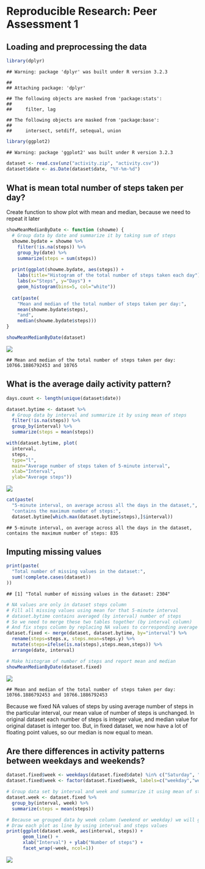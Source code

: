 # Reproducible Research: Peer Assessment 1


## Loading and preprocessing the data

```r
library(dplyr)
```

```
## Warning: package 'dplyr' was built under R version 3.2.3
```

```
## 
## Attaching package: 'dplyr'
```

```
## The following objects are masked from 'package:stats':
## 
##     filter, lag
```

```
## The following objects are masked from 'package:base':
## 
##     intersect, setdiff, setequal, union
```

```r
library(ggplot2)
```

```
## Warning: package 'ggplot2' was built under R version 3.2.3
```

```r
dataset <- read.csv(unz("activity.zip", "activity.csv"))
dataset$date <- as.Date(dataset$date, "%Y-%m-%d")
```


## What is mean total number of steps taken per day?
Create function to show plot with mean and median, because we need to repeat it later

```r
showMeanMedianByDate <- function (showme) {
  # Group data by date and summarize it by taking sum of steps
  showme.bydate = showme %>% 
    filter(!is.na(steps)) %>%
    group_by(date) %>% 
    summarize(steps = sum(steps))
  
  print(ggplot(showme.bydate, aes(steps)) +
    labs(title="Histogram of the total number of steps taken each day") +
    labs(x="Steps", y="Days") +
    geom_histogram(bins=5, col="white"))
  
  cat(paste(
    "Mean and median of the total number of steps taken per day:",
    mean(showme.bydate$steps), 
    "and", 
    median(showme.bydate$steps)))
}

showMeanMedianByDate(dataset)
```

![](figure/chunk2.mean.per.day-1.png)

```
## Mean and median of the total number of steps taken per day: 10766.1886792453 and 10765
```


## What is the average daily activity pattern?

```r
days.count <- length(unique(dataset$date))

dataset.bytime <- dataset %>%
  # Group data by interval and summarize it by using mean of steps
  filter(!is.na(steps)) %>%
  group_by(interval) %>%
  summarize(steps = mean(steps))

with(dataset.bytime, plot(
  interval, 
  steps, 
  type="l",
  main="Average number of steps taken of 5-minute interval",
  xlab="Interval",
  ylab="Average steps"))
```

![](figure/chunk3.daily.activity-1.png)

```r
cat(paste(
  "5-minute interval, on average across all the days in the dataset,",
  "contains the maximum number of steps:",
  dataset.bytime[which.max(dataset.bytime$steps),]$interval))
```

```
## 5-minute interval, on average across all the days in the dataset, contains the maximum number of steps: 835
```


## Imputing missing values

```r
print(paste(
  "Total number of missing values in the dataset:",
  sum(!complete.cases(dataset))
))
```

```
## [1] "Total number of missing values in the dataset: 2304"
```

```r
# NA values are only in dataset steps column
# Fill all missing values using mean for that 5-minute interval
# dataset.bytime contains averaged (by interval) number of steps
# So we need to merge these two tables together (by interval column)
# And fix steps column by replacing NA values to corresponding average
dataset.fixed <- merge(dataset, dataset.bytime, by="interval") %>%
  rename(steps=steps.x, steps.mean=steps.y) %>%
  mutate(steps=ifelse(is.na(steps),steps.mean,steps)) %>%
  arrange(date, interval)

# Make histogram of number of steps and report mean and median
showMeanMedianByDate(dataset.fixed)
```

![](figure/chunk4.imputing-1.png)

```
## Mean and median of the total number of steps taken per day: 10766.1886792453 and 10766.1886792453
```


Because we fixed NA values of steps by using average number of steps in the particular interval,
our mean value of number of steps is unchanged. In original dataset each number of steps is integer value, and median value for original dataset is integer too. But, in fixed dataset, we now have a lot of floating point values, so our median is now equal to mean.


## Are there differences in activity patterns between weekdays and weekends?

```r
dataset.fixed$week <- weekdays(dataset.fixed$date) %in% c("Saturday", "Sunday")
dataset.fixed$week <- factor(dataset.fixed$week, labels=c("weekday","weekend"))

# Group data set by interval and week and summarize it using mean of steps
dataset.week <- dataset.fixed %>%
  group_by(interval, week) %>%
  summarize(steps = mean(steps))

# Because we grouped data by week column (weekend or weekday) we will get 2 plots
# Draw each plot as line by using interval and steps values
print(ggplot(dataset.week, aes(interval, steps)) + 
      geom_line() + 
      xlab("Interval") + ylab("Number of steps") +
      facet_wrap(~week, ncol=1))
```

![](figure/chunk5.weekends.activity-1.png)

